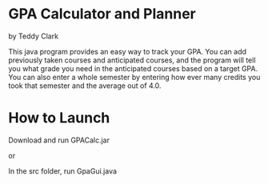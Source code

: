 # GPA Calculator and Planner
by Teddy Clark

This java program provides an easy way to track your GPA. You can add previously taken courses and anticipated courses, and the program will tell you what grade you need in the anticipated courses based on a target GPA. You can also enter a whole semester by entering how ever many credits you took that semester and the average out of 4.0. 

# How to Launch
Download and run GPACalc.jar

or

In the src folder, run GpaGui.java
